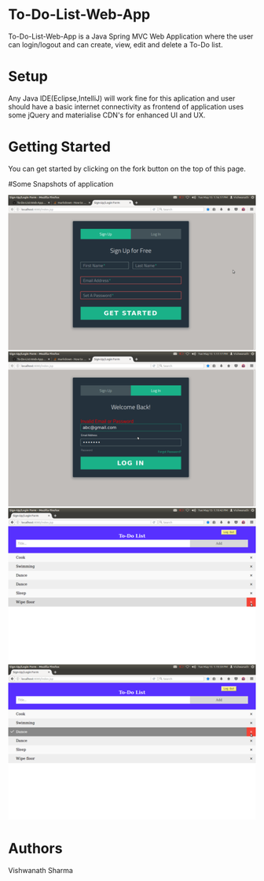 # To-Do-List-Web-App

To-Do-List-Web-App is a Java Spring MVC Web Application where the user can
login/logout and can create, view, edit and delete a To-Do list.

# Setup

Any Java IDE(Eclipse,IntelliJ) will work fine for this aplication and user should have a basic 
internet connectivity as frontend of application uses some jQuery and materialise
CDN's for enhanced UI and UX.

# Getting Started

You can get started by clicking on the fork button on the top of this page.

#Some Snapshots of application

![SignUp Page](/images/SignUp.png)
![Wrong Login](/images/Login.png)
![ToDo List](/images/TodoList.png)
![ToDo Delete](/images/ToDoDelete.png)

# Authors

Vishwanath Sharma

